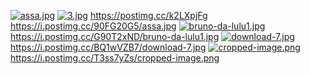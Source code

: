 [![assa.jpg](https://i.postimg.cc/90FG20G5/assa.jpg)](https://postimg.cc/njgsYHR0)
[![3.jpg](https://i.postimg.cc/KY8k4w1B/3.jpg)](https://postimg.cc/k2LXpjFg)
https://postimg.cc/k2LXpjFg
https://i.postimg.cc/90FG20G5/assa.jpg
[![bruno-da-lulu1.jpg](https://i.postimg.cc/G90T2xND/bruno-da-lulu1.jpg)](https://postimg.cc/7JVZt0qP)
https://i.postimg.cc/G90T2xND/bruno-da-lulu1.jpg
[![download-7.jpg](https://i.postimg.cc/BQ1wVZB7/download-7.jpg)](https://postimg.cc/MvqDcS41)
https://i.postimg.cc/BQ1wVZB7/download-7.jpg
[![cropped-image.png](https://i.postimg.cc/T3ss7yZs/cropped-image.png)](https://postimg.cc/3kg9Wwrj)
https://i.postimg.cc/T3ss7yZs/cropped-image.png
